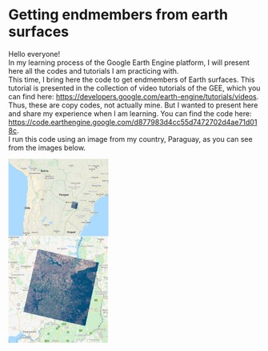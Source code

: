 # Getting endmembers from earth surfaces
Hello everyone!  
In my learning process of the Google Earth Engine platform, I will present here all the codes and tutorials I am practicing with.  
This time, I bring here the code to get endmembers of Earth surfaces. This tutorial is presented in the collection of video tutorials of the GEE, which you can find here: https://developers.google.com/earth-engine/tutorials/videos. Thus, these are copy codes, not actually mine. But I wanted to present here and share my experience when I am learning.  You can find the code here: https://code.earthengine.google.com/d877983d4cc55d7472702d4ae71d018c.  
I run this code using an image from my country, Paraguay, as you can see from the images below. 


<img src="https://github.com/neli12/screenshots-figures/blob/main/image1.png" width="200" />
